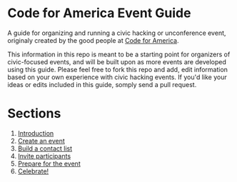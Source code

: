 Code for America Event Guide
============================

A guide for organizing and running a civic hacking or unconference event, originaly created by the good people at [Code for America](http://codeforamerica.org).

This information in this repo is meant to be a starting point for organizers of civic-focused events, and will be built upon as more events are developed using this guide.  Please feel free to fork this repo and add, edit information based on your own experience with civic hacking events.  If you'd like your ideas or edits included in this guide, somply send a pull request.

Sections
========

1. [Introduction](cfa-event-guide/blob/master/introduction.md)
2. [Create an event](cfa-event-guide/blob/master/create-event.md)
3. [Build a contact list](cfa-event-guide/blob/master/build-list.md)
4. [Invite participants](cfa-event-guide/blob/master/invite-participants.md)
5. [Prepare for the event](cfa-event-guide/blob/master/event-preparation.md)
6. [Celebrate!](cfa-event-guide/blob/master/party-down.md)